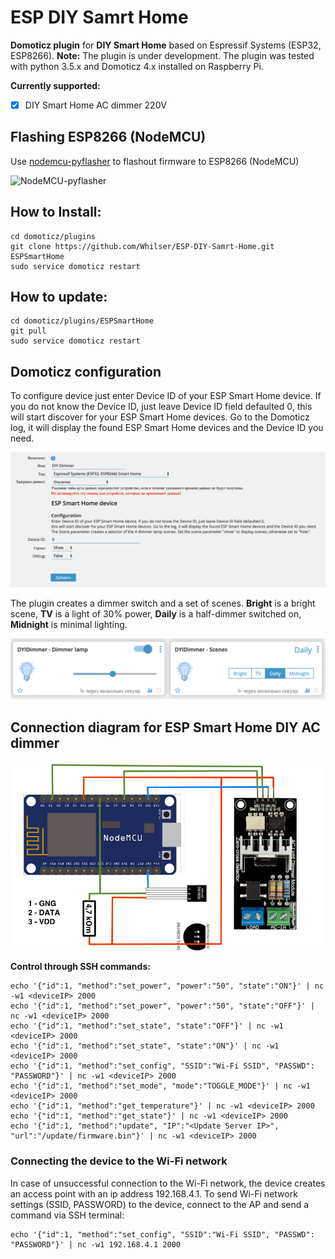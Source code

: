 # ESP DIY Samrt Home
**Domoticz plugin** for **DIY Smart Home** based on Espressif Systems (ESP32, ESP8266). **Note:** The plugin is under development. The plugin was tested with python 3.5.x and Domoticz 4.x installed on Raspberry Pi.

**Currently supported:**

- [x] DIY Smart Home AC dimmer 220V

## Flashing ESP8266 (NodeMCU)

Use [nodemcu-pyflasher](https://github.com/marcelstoer/nodemcu-pyflasher/) to flashout firmware to ESP8266 (NodeMCU)

![NodeMCU-pyflasher](https://github.com/marcelstoer/nodemcu-pyflasher/blob/master/images/gui.png)


## How to Install:

    cd domoticz/plugins
    git clone https://github.com/Whilser/ESP-DIY-Samrt-Home.git ESPSmartHome
    sudo service domoticz restart

## How to update:

    cd domoticz/plugins/ESPSmartHome
    git pull
    sudo service domoticz restart

## Domoticz configuration

To configure device just enter Device ID of your ESP Smart Home device. If you do not know the Device ID, just leave Device ID field defaulted 0, this will start discover for your ESP Smart Home devices. Go to the Domoticz log, it will display the found ESP Smart Home devices and the Device ID you need.

![Domoticz configuration](https://github.com/Whilser/ESP-DIY-Samrt-Home/raw/master/images/DomoticzConfig.png)

The plugin creates a dimmer switch and a set of scenes. **Bright** is a bright scene, **TV** is a light of 30% power, **Daily** is a half-dimmer switched on, **Midnight** is minimal lighting.

![connection diagram](https://github.com/Whilser/ESP-DIY-Samrt-Home/raw/master/images/Units.png)

## Connection diagram for ESP Smart Home DIY AC dimmer

![connection diagram](https://github.com/Whilser/ESP-DIY-Samrt-Home/raw/master/images/ESPDIYSmartHome.png)

**Control through SSH commands:**

    echo '{"id":1, "method":"set_power", "power":"50", "state":"ON"}' | nc -w1 <deviceIP> 2000
    echo '{"id":1, "method":"set_power", "power":"50", "state":"OFF"}' | nc -w1 <deviceIP> 2000
    echo '{"id":1, "method":"set_state", "state":"OFF"}' | nc -w1 <deviceIP> 2000
    echo '{"id":1, "method":"set_state", "state":"ON"}' | nc -w1 <deviceIP> 2000
    echo '{"id":1, "method":"set_config", "SSID":"Wi-Fi SSID", "PASSWD": "PASSWORD"}' | nc -w1 <deviceIP> 2000
    echo '{"id":1, "method":"set_mode", "mode":"TOGGLE_MODE"}' | nc -w1 <deviceIP> 2000
    echo '{"id":1, "method":"get_temperature"}' | nc -w1 <deviceIP> 2000
    echo '{"id":1, "method":"get_state"}' | nc -w1 <deviceIP> 2000
    echo '{"id":1, "method":"update", "IP":"<Update Server IP>", "url":"/update/firmware.bin"}' | nc -w1 <deviceIP> 2000
    
 ### Connecting the device to the Wi-Fi network
 
In case of unsuccessful connection to the Wi-Fi network, the device creates an access point with an ip address 192.168.4.1. To send Wi-Fi network settings (SSID, PASSWORD) to the device, connect to the AP and send a command via SSH terminal:

    echo '{"id":1, "method":"set_config", "SSID":"Wi-Fi SSID", "PASSWD": "PASSWORD"}' | nc -w1 192.168.4.1 2000
